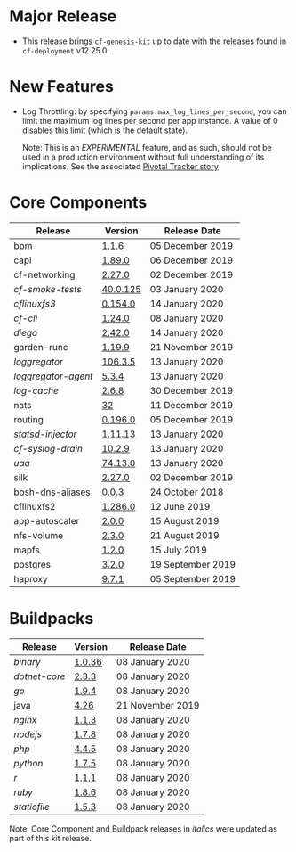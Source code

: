 # Major Release

* This release brings `cf-genesis-kit` up to date with the releases found in
  `cf-deployment` v12.25.0.

# New Features

* Log Throttling: by specifying `params.max_log_lines_per_second`, you can
  limit the maximum log lines per second per app instance.  A value of 0
  disables this limit (which is the default state).

  Note: This is an _EXPERIMENTAL_ feature, and as such, should not be used in
  a production environment without full understanding of its implications.
  See the associated [Pivotal Tracker story](https://www.pivotaltracker.com/n/projects/1003146/stories/170087515)

# Core Components

| Release           | Version                                                                                       | Release Date      |
| ----------------- | --------------------------------------------------------------------------------------------- | ----------------- |
| bpm               | [1.1.6](https://github.com/cloudfoundry/bpm-release/releases/tag/v1.1.6)                      | 05 December 2019  |
| capi              | [1.89.0](https://github.com/cloudfoundry/capi-release/releases/tag/1.89.0)                    | 06 December 2019  |
| cf-networking     | [2.27.0](https://github.com/cloudfoundry/cf-networking-release/releases/tag/2.27.0)           | 02 December 2019  |
|*cf-smoke-tests*   | [40.0.125](https://github.com/cloudfoundry/cf-smoke-tests-release/releases/tag/40.0.125)      | 03 January 2020   |
|*cflinuxfs3*       | [0.154.0](https://github.com/cloudfoundry/cflinuxfs3-release/releases/tag/v0.154.0)           | 14 January 2020   |
|*cf-cli*           | [1.24.0](https://github.com/bosh-packages/cf-cli-release/releases/tag/v1.24.0)                | 08 January 2020   |
|*diego*            | [2.42.0](https://github.com/cloudfoundry/diego-release/releases/tag/v2.42.0)                  | 14 January 2020   |
| garden-runc       | [1.19.9](https://github.com/cloudfoundry/garden-runc-release/releases/tag/v1.19.9)            | 21 November 2019  |
|*loggregator*      | [106.3.5](https://github.com/cloudfoundry/loggregator-release/releases/tag/v106.3.5)          | 13 January 2020   |
|*loggregator-agent*| [5.3.4](https://github.com/cloudfoundry/loggregator-agent-release/releases/tag/v5.3.4)        | 13 January 2020   |
|*log-cache*        | [2.6.8](https://github.com/cloudfoundry/log-cache-release/releases/tag/v2.6.8)                | 30 December 2019  |
| nats              | [32](https://github.com/cloudfoundry/nats-release/releases/tag/v32)                           | 11 December 2019  |
| routing           | [0.196.0](https://github.com/cloudfoundry/routing-release/releases/tag/0.196.0)               | 05 December 2019  |
|*statsd-injector*  | [1.11.13](https://github.com/cloudfoundry/statsd-injector-release/releases/tag/v1.11.13)      | 13 January 2020   |
|*cf-syslog-drain*  | [10.2.9](https://github.com/cloudfoundry/cf-syslog-drain-release/releases/tag/v10.2.9)        | 13 January 2020   |
|*uaa*              | [74.13.0](https://github.com/cloudfoundry/uaa-release/releases/tag/v74.13.0)                  | 13 January 2020   |
| silk              | [2.27.0](https://github.com/cloudfoundry/silk-release/releases/tag/2.27.0)                    | 02 December 2019  |
| bosh-dns-aliases  | [0.0.3](https://github.com/cloudfoundry/bosh-dns-aliases-release/releases/tag/v0.0.3)         | 24 October 2018   |
| cflinuxfs2        | [1.286.0](https://github.com/cloudfoundry/cflinuxfs2-release/releases/tag/v1.286.0)           | 12 June 2019      |
| app-autoscaler    | [2.0.0](https://github.com/cloudfoundry-incubator/app-autoscaler-release/releases/tag/v2.0.0) | 15 August 2019    |
| nfs-volume        | [2.3.0](https://github.com/cloudfoundry/nfs-volume-release/releases/tag/v2.3.0)               | 21 August 2019    |
| mapfs             | [1.2.0](https://github.com/cloudfoundry/mapfs-release/releases/tag/v1.2.0)                    | 15 July 2019      |
| postgres          | [3.2.0](https://github.com/cloudfoundry-community/postgres-boshrelease/releases/tag/v3.2.0)   | 19 September 2019 |
| haproxy           | [9.7.1](https://github.com/cloudfoundry-incubator/haproxy-boshrelease/releases/tag/v9.7.1)    | 05 September 2019 |


# Buildpacks

| Release     | Version                                                                                   | Release Date     |
| ----------- | ----------------------------------------------------------------------------------------- | ---------------- |
|*binary*     | [1.0.36](https://github.com/cloudfoundry/binary-buildpack-release/releases/tag/1.0.36)    | 08 January 2020  |
|*dotnet-core*| [2.3.3](https://github.com/cloudfoundry/dotnet-core-buildpack-release/releases/tag/2.3.3) | 08 January 2020  |
|*go*         | [1.9.4](https://github.com/cloudfoundry/go-buildpack-release/releases/tag/1.9.4)          | 08 January 2020  |
| java        | [4.26](https://github.com/cloudfoundry/java-buildpack-release/releases/tag/4.26)          | 21 November 2019 |
|_nginx_      | [1.1.3](https://github.com/cloudfoundry/nginx-buildpack-release/releases/tag/1.1.3)       | 08 January 2020  |
|*nodejs*     | [1.7.8](https://github.com/cloudfoundry/nodejs-buildpack-release/releases/tag/1.7.8)      | 08 January 2020  |
|*php*        | [4.4.5](https://github.com/cloudfoundry/php-buildpack-release/releases/tag/4.4.5)         | 08 January 2020  |
|*python*     | [1.7.5](https://github.com/cloudfoundry/python-buildpack-release/releases/tag/1.7.5)      | 08 January 2020  |
|*r*          | [1.1.1](https://github.com/cloudfoundry/r-buildpack-release/releases/tag/1.1.1)           | 08 January 2020  |
|*ruby*       | [1.8.6](https://github.com/cloudfoundry/ruby-buildpack-release/releases/tag/1.8.6)        | 08 January 2020  |
|*staticfile* | [1.5.3](https://github.com/cloudfoundry/staticfile-buildpack-release/releases/tag/1.5.3)  | 08 January 2020  |

Note: Core Component and Buildpack releases in *italics* were updated as part of this kit release.
